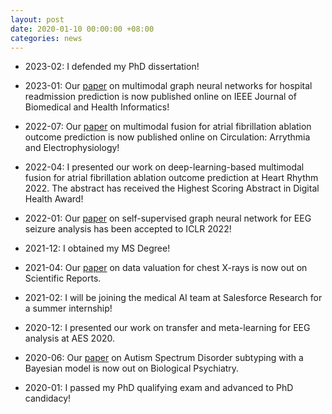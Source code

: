 ```yaml
---
layout: post
date: 2020-01-10 00:00:00 +08:00
categories: news
---
```

* 2023-02: I defended my PhD dissertation!

* 2023-01: Our [paper](https://doi.org/10.1109/JBHI.2023.3236888) on multimodal graph neural networks for hospital readmission prediction is now published online on IEEE Journal of Biomedical and Health Informatics!

* 2022-07: Our [paper](https://doi.org/10.1161/CIRCEP.122.010850) on multimodal fusion for atrial fibrillation ablation outcome prediction is now published online on Circulation: Arrythmia and Electrophysiology!

* 2022-04: I presented our work on deep-learning-based multimodal fusion for atrial fibrillation ablation outcome prediction at Heart Rhythm 2022. The abstract has received the Highest Scoring Abstract in Digital Health Award!

* 2022-01: Our [paper](https://openreview.net/pdf?id=k9bx1EfHI_-) on self-supervised graph neural network for EEG seizure analysis has been accepted to ICLR 2022!

* 2021-12: I obtained my MS Degree!

* 2021-04: Our [paper](https://doi.org/10.1038/s41598-021-87762-2) on data valuation for chest X-rays is now out on Scientific Reports.

* 2021-02: I will be joining the medical AI team at Salesforce Research for a summer internship!

* 2020-12: I presented our work on transfer and meta-learning for EEG analysis at AES 2020.

* 2020-06: Our [paper](https://doi.org/10.1016/j.biopsych.2019.11.009) on Autism Spectrum Disorder subtyping with a Bayesian model is now out on Biological Psychiatry.

* 2020-01: I passed my PhD qualifying exam and advanced to PhD candidacy!
